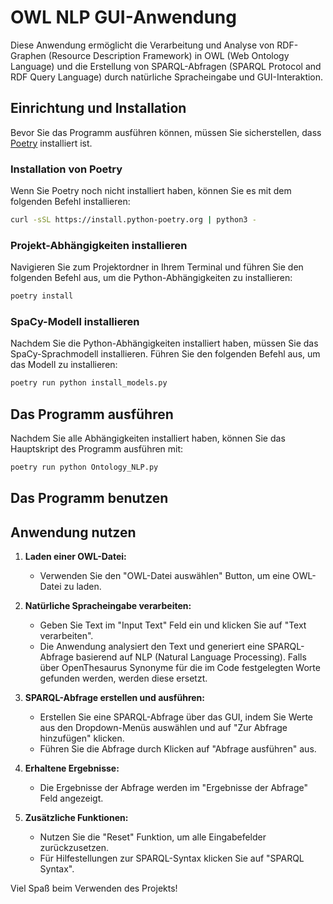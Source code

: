 
# OWL NLP GUI-Anwendung

Diese Anwendung ermöglicht die Verarbeitung und Analyse von RDF-Graphen (Resource Description Framework) in OWL (Web Ontology Language) und die Erstellung von SPARQL-Abfragen (SPARQL Protocol and RDF Query Language) durch natürliche Spracheingabe und GUI-Interaktion.

## Einrichtung und Installation

Bevor Sie das Programm ausführen können, müssen Sie sicherstellen, dass [Poetry](https://python-poetry.org/docs/) installiert ist.

### Installation von Poetry

Wenn Sie Poetry noch nicht installiert haben, können Sie es mit dem folgenden Befehl installieren:

```bash
curl -sSL https://install.python-poetry.org | python3 -
```

### Projekt-Abhängigkeiten installieren

Navigieren Sie zum Projektordner in Ihrem Terminal und führen Sie den folgenden Befehl aus, um die Python-Abhängigkeiten zu installieren:

```bash
poetry install
```

### SpaCy-Modell installieren

Nachdem Sie die Python-Abhängigkeiten installiert haben, müssen Sie das SpaCy-Sprachmodell installieren. Führen Sie den folgenden Befehl aus, um das Modell zu installieren:

```bash
poetry run python install_models.py
```

## Das Programm ausführen

Nachdem Sie alle Abhängigkeiten installiert haben, können Sie das Hauptskript des Programm ausführen mit:

```bash
poetry run python Ontology_NLP.py
```

## Das Programm benutzen

## Anwendung nutzen

1. **Laden einer OWL-Datei:**
   - Verwenden Sie den "OWL-Datei auswählen" Button, um eine OWL-Datei zu laden. 

2. **Natürliche Spracheingabe verarbeiten:**
   - Geben Sie Text im "Input Text" Feld ein und klicken Sie auf "Text verarbeiten". 
   - Die Anwendung analysiert den Text und generiert eine SPARQL-Abfrage basierend auf NLP (Natural Language Processing). Falls über OpenThesaurus Synonyme für die im Code festgelegten Worte gefunden werden, werden diese ersetzt.

3. **SPARQL-Abfrage erstellen und ausführen:**
   - Erstellen Sie eine SPARQL-Abfrage über das GUI, indem Sie Werte aus den Dropdown-Menüs auswählen und auf "Zur Abfrage hinzufügen" klicken.
   - Führen Sie die Abfrage durch Klicken auf "Abfrage ausführen" aus.

4. **Erhaltene Ergebnisse:**
   - Die Ergebnisse der Abfrage werden im "Ergebnisse der Abfrage" Feld angezeigt.

5. **Zusätzliche Funktionen:**
   - Nutzen Sie die "Reset" Funktion, um alle Eingabefelder zurückzusetzen.
   - Für Hilfestellungen zur SPARQL-Syntax klicken Sie auf "SPARQL Syntax".


Viel Spaß beim Verwenden des Projekts!
